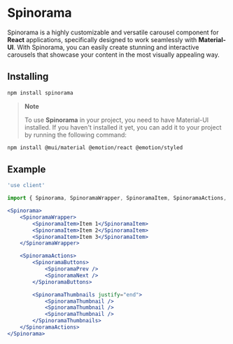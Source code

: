 # Spinorama

Spinorama is a highly customizable and versatile carousel component for **React** applications, specifically designed to work seamlessly with **Material-UI**. With Spinorama, you can easily create stunning and interactive carousels that showcase your content in the most visually appealing way.

## Installing

```bash
npm install spinorama
```

> **Note**
>
> To use **Spinorama** in your project, you need to have Material-UI installed. If you haven't installed it yet, you can add it to your project by running the following command:

```bash
npm install @mui/material @emotion/react @emotion/styled
```

## Example

```jsx
'use client'

import { Spinorama, SpinoramaWrapper, SpinoramaItem, SpinoramaActions, SpinoramaThumbnails, SpinoramaThumbnail, SpinoramaButtons, SpinoramaNext, SpinoramaPrev } from 'spinorama'

<Spinorama>
	<SpinoramaWrapper>
		<SpinoramaItem>Item 1</SpinoramaItem>
		<SpinoramaItem>Item 2</SpinoramaItem>
		<SpinoramaItem>Item 3</SpinoramaItem>
	</SpinoramaWrapper>

	<SpinoramaActions>
		<SpinoramaButtons>
			<SpinoramaPrev />
			<SpinoramaNext />
		</SpinoramaButtons>

		<SpinoramaThumbnails justify="end">
			<SpinoramaThumbnail />
			<SpinoramaThumbnail />
			<SpinoramaThumbnail />
		</SpinoramaThumbnails>
	</SpinoramaActions>
</Spinorama>
```
